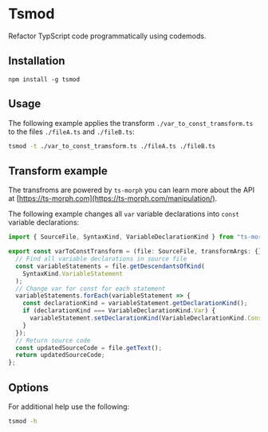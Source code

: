 # Tsmod

Refactor TypScript code programmatically using codemods.

## Installation

```
npm install -g tsmod
```

## Usage

The following example applies the transform `./var_to_const_tramsform.ts` to the files `./fileA.ts` and `./fileB.ts`:

```sh
tsmod -t ./var_to_const_tramsform.ts ./fileA.ts ./fileB.ts
```

## Transform example

The transfroms are powered by `ts-morph` you can learn more about the API at [https://ts-morph.com](https://ts-morph.com/manipulation/).

The following example changes all `var` variable declarations into `const` variable declarations:

```ts
import { SourceFile, SyntaxKind, VariableDeclarationKind } from "ts-morph";

export const varToConstTransform = (file: SourceFile, transformArgs: {}) => {
  // Find all variable declarations in source file
  const variableStatements = file.getDescendantsOfKind(
    SyntaxKind.VariableStatement
  );
  // Change var for const for each statement
  variableStatements.forEach(variableStatement => {
    const declarationKind = variableStatement.getDeclarationKind();
    if (declarationKind === VariableDeclarationKind.Var) {
      variableStatement.setDeclarationKind(VariableDeclarationKind.Const);
    }
  });
  // Return source code
  const updatedSourceCode = file.getText();
  return updatedSourceCode;
};
```

## Options

For additional help use the following:

```sh
tsmod -h
```
